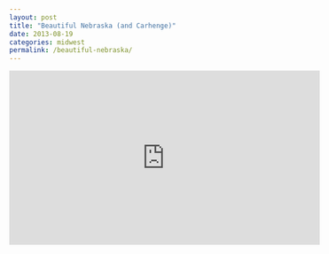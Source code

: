 ```yaml
---
layout: post
title: "Beautiful Nebraska (and Carhenge)"
date: 2013-08-19
categories: midwest
permalink: /beautiful-nebraska/
---
```


<iframe width="560" height="315" src="https://www.youtube-nocookie.com/embed/fD_iSqmypfg?rel=0" frameborder="0" allow="autoplay; encrypted-media" allowfullscreen></iframe>